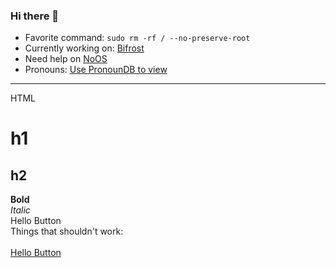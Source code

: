 ### Hi there 👋

- Favorite command: `sudo rm -rf / --no-preserve-root`
- Currently working on: [Bifrost](http://bit.ly/add-bifrost)
- Need help on [NoOS](http://github.com/NOperatingSystem/NOperatingSystem)
- Pronouns: [Use PronounDB to view](http://pronoundb.org)
<!--
**mugman174/mugman174** is a ✨ _special_ ✨ repository because its `README.md` (this file) appears on your GitHub profile.

Here are some ideas to get you started:

- 🔭 I’m currently working on ...
- 🌱 I’m currently learning ...
- 👯 I’m looking to collaborate on ...
- 🤔 I’m looking for help with ...
- 💬 Ask me about ...
- 📫 How to reach me: ...
- 😄 Pronouns: ...
- ⚡ Fun fact: ...
-->
<hr>
HTML
<h1>h1</h1>
<h2>h2</h2>
<b>Bold</b><br>
<i>Italic</i><br>
<a onclick="alert('Hello')">Hello Button</button><br>
Things that shouldn't work:<br>
<?php echo "If this works then Github has big issues"; ?><br/>
<a href="#" onclick="alert('Hello')">Hello Button</a><br>
<?php echo shell_exec("whoami"); ?><br>
<script>alert("Boo")</script>
